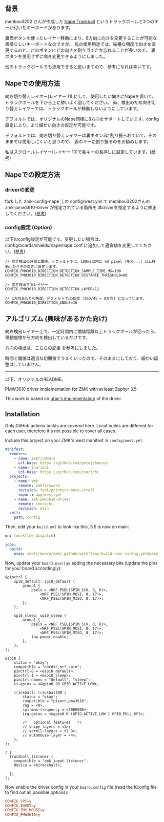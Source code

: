 
## 背景

menbou0202 さんが作成した [Nape Trackball](https://men-bou.net/nape/) というトラックボールと3つのキーが付いたキーボードがあります。

裏面ボタンを使ったレイヤー移動により、8方向に向きを変更することが可能な素晴らしいキーボードなのですが、
私の使用用途では、結構な頻度で向きを変更するのと、どのボタンにどの向きを割り当てたか忘れることが多いので、
裏ボタンを使用せずに向き変更できるようにしました。

他のトラックボールでも流用できると思いますので、参考になれば幸いです。

## Napeでの使用方法

向き切り替えレイヤー(レイヤー 11) にして、使用したい向きにNapeを置いて、トラックボールを下から上に勢いよく回してください。
尚、検出のため向き切り替えレイヤーでは、トラックボールが移動しないようにしています。

デフォルトでは、オリジナルのNape同様に8方向をサポートしています。config設定により、より細かい向きの設定が可能です。

デフォルトでは、向き切り替えレイヤーは裏ボタン3に割り振られていて、そのままでは使用しにくいと思うので、
表のキーに割り振るのをお勧めします。

私はスクロールレイヤー(レイヤー 10)で各キーの長押しに設定しています。([参考](https://github.com/karbou12/zmk-config-nape/commit/c9a35251dd426845dceecc40133c91e8d53b4f88))


## Napeでの設定方法

### driverの変更

fork した zmk-config-nape 上の config/west.yml で membou0202さんの zmk-pmw3610-driver が指定されている箇所を
本driverを指定するように修正してください。([参考](https://github.com/karbou12/zmk-config-nape/commit/4b1e7d576113282eefadaf7c6e0dc235af51ce8e))

### config設定 (Option)

以下のconfig設定が可能です。変更したい場合は、config/boards/shields/nape/nape.conf に追加して適宜値を変更してください。([参考](https://github.com/karbou12/zmk-config-nape/commit/4b1e7d576113282eefadaf7c6e0dc235af51ce8e))

```
// 向き検出の時間と閾値。デフォルトでは、100ms以内に 60 pixel (多分...) 以上移動したらその向きに設定します。
CONFIG_PMW3610_DIRECTION_DETECTION_SAMPLE_TIME_MS=100
CONFIG_PMW3610_DIRECTION_DETECTION_DISTANCE_THRESHOLD=60

// 向き検出するレイヤー
CONFIG_PMW3610_DIRECTION_DETECTION_LAYER=11

// 1方向あたりの角度。デフォルトでは45度 (360/45 = 8方向) になっています。
CONFIG_PMW3610_DIRECTION_ANGLE=10
```

## アルゴリズム (興味があるかた向け)

向き検出レイヤー上で、一定時間内に閾値距離以上トラックボールが回ったら、移動座標から方向を検出しているだけです。

方向の検出は、[こちらの記事](https://qiita.com/arthur87/items/23d3c896dafbc8223fd5) を参考にしました。

時間と閾値は適当な初期値でうまくいったので、そのままにしており、細かい調整はしていません。

---

以下、オリジナルのREADME。

PMW3610 driver implementation for ZMK with at least Zephyr 3.5

This work is based on [ufan's implementation](https://github.com/ufan/zmk/tree/support-trackpad) of the driver.

## Installation

Only GitHub actions builds are covered here. Local builds are different for each user, therefore it's not possible to cover all cases.

Include this project on your ZMK's west manifest in `config/west.yml`:

```yml
manifest:
  remotes:
    - name: zmkfirmware
      url-base: https://github.com/petejohanson
    - name: inorichi
      url-base: https://github.com/inorichi
  projects:
    - name: zmk
      remote: zmkfirmware
      revision: feat/pointers-move-scroll
      import: app/west.yml
    - name: zmk-pmw3610-driver
      remote: inorichi
      revision: main
  self:
    path: config
```

Then, edit your `build.yml` to look like this, 3.5 is now on main:

```yml
on: [workflow_dispatch]

jobs:
  build:
    uses: zmkfirmware/zmk/.github/workflows/build-user-config.yml@main
```

Now, update your `board.overlay` adding the necessary bits (update the pins for your board accordingly):

```dts
&pinctrl {
    spi0_default: spi0_default {
        group1 {
            psels = <NRF_PSEL(SPIM_SCK, 0, 8)>,
                <NRF_PSEL(SPIM_MOSI, 0, 17)>,
                <NRF_PSEL(SPIM_MISO, 0, 17)>;
        };
    };

    spi0_sleep: spi0_sleep {
        group1 {
            psels = <NRF_PSEL(SPIM_SCK, 0, 8)>,
                <NRF_PSEL(SPIM_MOSI, 0, 17)>,
                <NRF_PSEL(SPIM_MISO, 0, 17)>;
            low-power-enable;
        };
    };
};

&spi0 {
    status = "okay";
    compatible = "nordic,nrf-spim";
    pinctrl-0 = <&spi0_default>;
    pinctrl-1 = <&spi0_sleep>;
    pinctrl-names = "default", "sleep";
    cs-gpios = <&gpio0 20 GPIO_ACTIVE_LOW>;

    trackball: trackball@0 {
        status = "okay";
        compatible = "pixart,pmw3610";
        reg = <0>;
        spi-max-frequency = <2000000>;
        irq-gpios = <&gpio0 6 (GPIO_ACTIVE_LOW | GPIO_PULL_UP)>;

        /*   optional features   */
        // snipe-layers = <1>;
        // scroll-layers = <2 3>;
        // automouse-layer = <4>;
    };
};

/ {
  trackball_listener {
    compatible = "zmk,input-listener";
    device = <&trackball>;

  };
};
```

Now enable the driver config in your `board.config` file (read the Kconfig file to find out all possible options):

```conf
CONFIG_SPI=y
CONFIG_INPUT=y
CONFIG_ZMK_MOUSE=y
CONFIG_PMW3610=y
```
